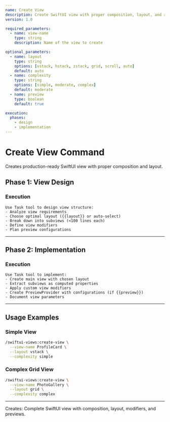 ```yaml
---
name: Create View
description: Create SwiftUI view with proper composition, layout, and reusability
version: 1.0

required_parameters:
  - name: view-name
    type: string
    description: Name of the view to create

optional_parameters:
  - name: layout
    type: string
    options: [vstack, hstack, zstack, grid, scroll, auto]
    default: auto
  - name: complexity
    type: string
    options: [simple, moderate, complex]
    default: moderate
  - name: preview
    type: boolean
    default: true

execution:
  phases:
    - design
    - implementation
---
```


# Create View Command

Creates production-ready SwiftUI view with proper composition and layout.

## Phase 1: View Design

### Execution
```
Use Task tool to design view structure:
- Analyze view requirements
- Choose optimal layout ({{layout}} or auto-select)
- Break down into subviews (<100 lines each)
- Define view modifiers
- Plan preview configurations
```

---

## Phase 2: Implementation

### Execution
```
Use Task tool to implement:
- Create main view with chosen layout
- Extract subviews as computed properties
- Apply custom view modifiers
- Create PreviewProvider with configurations (if {{preview}})
- Document view parameters
```

---

## Usage Examples

### Simple View
```bash
/swiftui-views:create-view \
  --view-name ProfileCard \
  --layout vstack \
  --complexity simple
```

### Complex Grid View
```bash
/swiftui-views:create-view \
  --view-name PhotoGallery \
  --layout grid \
  --complexity complex
```

---

Creates: Complete SwiftUI view with composition, layout, modifiers, and previews.
